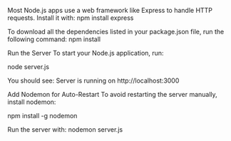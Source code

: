 Most Node.js apps use a web framework like Express to handle HTTP requests. Install it with:
npm install express

To download all the dependencies listed in your package.json file, run the following command:
npm install

Run the Server
To start your Node.js application, run:

node server.js

You should see:
Server is running on http://localhost:3000


Add Nodemon for Auto-Restart
To avoid restarting the server manually, install nodemon:

npm install -g nodemon

Run the server with:
nodemon server.js